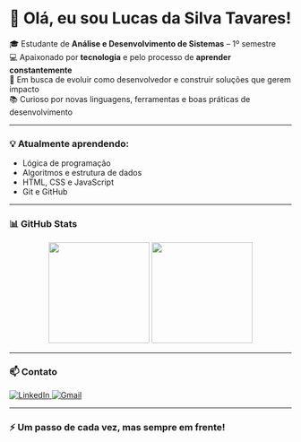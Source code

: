 # 👋 Olá, eu sou Lucas da Silva Tavares!

🎓 Estudante de **Análise e Desenvolvimento de Sistemas** – 1º semestre  
💻 Apaixonado por **tecnologia** e pelo processo de **aprender constantemente**  
🚀 Em busca de evoluir como desenvolvedor e construir soluções que gerem impacto  
📚 Curioso por novas linguagens, ferramentas e boas práticas de desenvolvimento

---

### 💡 Atualmente aprendendo:
- Lógica de programação
- Algoritmos e estrutura de dados
- HTML, CSS e JavaScript
- Git e GitHub

---

### 📊 GitHub Stats

<p align="center">
  <img height="180em" src="https://github-readme-stats.vercel.app/api?username=tavares117&show_icons=true&theme=github_dark&include_all_commits=true&count_private=true"/>
  <img height="180em" src="https://github-readme-stats.vercel.app/api/top-langs/?username=tavares117&layout=compact&langs_count=7&theme=github_dark"/>
</p>

---

### 📫 Contato

<p align="left">
  <a href="https://www.linkedin.com/in/lucas-da-silva-tavares-/" target="_blank">
    <img src="https://img.shields.io/badge/LinkedIn-blue?style=for-the-badge&logo=linkedin&logoColor=white" alt="LinkedIn"/>
  </a>
  <a href="mailto:tavares.lucas1340@gmail.com">
    <img src="https://img.shields.io/badge/Gmail-D14836?style=for-the-badge&logo=gmail&logoColor=white" alt="Gmail"/>
  </a>
</p>

---

### ⚡ Um passo de cada vez, mas sempre em frente!


